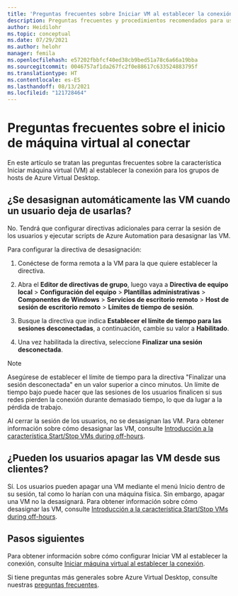 ```yaml
---
title: 'Preguntas frecuentes sobre Iniciar VM al establecer la conexión de Azure Virtual Desktop: Azure'
description: Preguntas frecuentes y procedimientos recomendados para usar la característica Iniciar VM al establecer la conexión.
author: Heidilohr
ms.topic: conceptual
ms.date: 07/29/2021
ms.author: helohr
manager: femila
ms.openlocfilehash: e57202fbbfcf40ed38cb9bed51a78c6a66a19bba
ms.sourcegitcommit: 0046757af1da267fc2f0e88617c633524883795f
ms.translationtype: HT
ms.contentlocale: es-ES
ms.lasthandoff: 08/13/2021
ms.locfileid: "121728464"
---
```

# <a name="start-vm-on-connect-faq"></a>Preguntas frecuentes sobre el inicio de máquina virtual al conectar

En este artículo se tratan las preguntas frecuentes sobre la característica Iniciar máquina virtual (VM) al establecer la conexión para los grupos de hosts de Azure Virtual Desktop.

## <a name="are-vms-automatically-deallocated-when-a-user-stops-using-them"></a>¿Se desasignan automáticamente las VM cuando un usuario deja de usarlas?

No. Tendrá que configurar directivas adicionales para cerrar la sesión de los usuarios y ejecutar scripts de Azure Automation para desasignar las VM.

Para configurar la directiva de desasignación:

1. Conéctese de forma remota a la VM para la que quiere establecer la directiva.

2. Abra el **Editor de directivas de grupo**, luego vaya a **Directiva de equipo local** > **Configuración del equipo** > **Plantillas administrativas** > **Componentes de Windows** > **Servicios de escritorio remoto** > **Host de sesión de escritorio remoto** > **Límites de tiempo de sesión**.

3. Busque la directiva que indica **Establecer el límite de tiempo para las sesiones desconectadas**, a continuación, cambie su valor a **Habilitado**.

4. Una vez habilitada la directiva, seleccione **Finalizar una sesión desconectada**.

>[!NOTE]
>Asegúrese de establecer el límite de tiempo para la directiva "Finalizar una sesión desconectada" en un valor superior a cinco minutos. Un límite de tiempo bajo puede hacer que las sesiones de los usuarios finalicen si sus redes pierden la conexión durante demasiado tiempo, lo que da lugar a la pérdida de trabajo.

Al cerrar la sesión de los usuarios, no se desasignan las VM. Para obtener información sobre cómo desasignar las VM, consulte [Introducción a la característica Start/Stop VMs during off-hours](../automation/automation-solution-vm-management.md).

## <a name="can-users-turn-off-the-vm-from-their-clients"></a>¿Pueden los usuarios apagar las VM desde sus clientes?

Sí. Los usuarios pueden apagar una VM mediante el menú Inicio dentro de su sesión, tal como lo harían con una máquina física. Sin embargo, apagar una VM no la desasignará. Para obtener información sobre cómo desasignar las VM, consulte [Introducción a la característica Start/Stop VMs during off-hours](../automation/automation-solution-vm-management.md).

## <a name="next-steps"></a>Pasos siguientes

Para obtener información sobre cómo configurar Iniciar VM al establecer la conexión, consulte [Iniciar máquina virtual al establecer la conexión](start-virtual-machine-connect.md).

Si tiene preguntas más generales sobre Azure Virtual Desktop, consulte nuestras [preguntas frecuentes](faq.yml).
